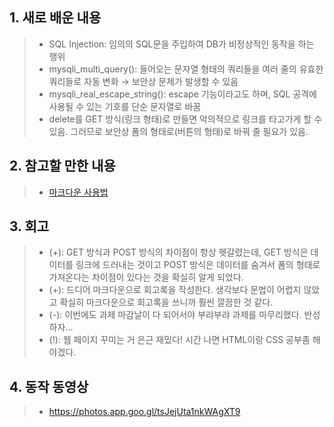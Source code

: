 ## 1. 새로 배운 내용
> * SQL Injection: 임의의 SQL문을 주입하여 DB가 비정상적인 동작을 하는 행위
> * mysqli_multi_query(): 들어오는 문자열 형태의 쿼리들을 여러 줄의 유효한 쿼리들로 자동 변화 → 보안상 문제가 발생할 수 있음
> * mysqli_real_escape_string(): escape 기능이라고도 하며, SQL 공격에 사용될 수 있는 기호를 단순 문자열로 바꿈
> * delete를 GET 방식(링크 형태)로 만들면 악의적으로 링크를 타고가게 할 수 있음. 그러므로 보안상 폼의 형태로(버튼의 형태)로 바꿔 줄 필요가 있음.

## 2. 참고할 만한 내용
> * [마크다운 사용법](https://gist.github.com/ihoneymon/652be052a0727ad59601)

## 3. 회고
> * (+): GET 방식과 POST 방식의 차이점이 항상 헷갈렸는데, GET 방식은 데이터를 링크에 드러내는 것이고 POST 방식은 데이터를 숨겨서 폼의 형태로 가져온다는 차이점이 있다는 것을 확실히 알게 되었다.
> * (+): 드디어 마크다운으로 회고록을 작성한다. 생각보다 문법이 어렵지 않았고 확실히 마크다운으로 회고록을 쓰니까 훨씬 깔끔한 것 같다.
> * (-): 이번에도 과제 마감날이 다 되어서야 부랴부랴 과제를 마무리했다. 반성하자...
> * (!): 웹 페이지 꾸미는 거 은근 재밌다! 시간 나면 HTML이랑 CSS 공부좀 해야겠다.

## 4. 동작 동영상
> * <https://photos.app.goo.gl/tsJejUta1nkWAgXT9>
